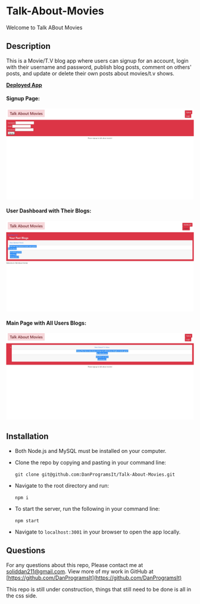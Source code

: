 # Talk-About-Movies

Welcome to Talk ABout Movies

  ## Description
  This is a Movie/T.V blog app where users can signup for an account, login with their username and password, publish blog posts, comment on others' posts, and update or delete their own posts about movies/t.v shows.

  **[Deployed App](https://talkaboutmovies.herokuapp.com/)**

 #### Signup Page:
 
![Signup](/assets/images/Signup.jpg)

 #### User Dashboard with Their Blogs:

![Dashboard](/assets/images/Dashboard.jpg)

#### Main Page with All Users Blogs:

![Main Blog Page](/assets/images/Main%20Page.jpg)


  
  ## Installation
  - Both Node.js and MySQL must be installed on your computer.
  - Clone the repo by copying and pasting in your command line:

     `git clone git@github.com:DanProgramsIt/Talk-About-Movies.git`

  - Navigate to the root directory and run: 

     `npm i`

  - To start the server, run the following in your command line: 
    
    `npm start`

  - Navigate to `localhost:3001` in your browser to open the app locally.

  
  ## Questions
  For any questions about this repo, Please contact me at [soliddan211@gmail.com](mailto:soliddan211@gmail.com). View more of my work in GitHub at [https://github.com/DanProgramsIt](https://github.com/DanProgramsIt)


This repo is still under construction, things that still need to be done is all in the css side.